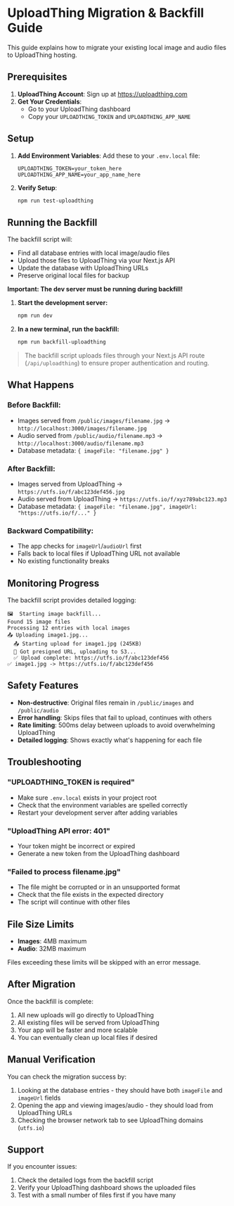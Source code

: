 # UploadThing Migration & Backfill Guide

This guide explains how to migrate your existing local image and audio files to UploadThing hosting.

## Prerequisites

1. **UploadThing Account**: Sign up at https://uploadthing.com
2. **Get Your Credentials**:
   - Go to your UploadThing dashboard
   - Copy your `UPLOADTHING_TOKEN` and `UPLOADTHING_APP_NAME`

## Setup

1. **Add Environment Variables**:
   Add these to your `.env.local` file:
   ```env
   UPLOADTHING_TOKEN=your_token_here
   UPLOADTHING_APP_NAME=your_app_name_here
   ```

2. **Verify Setup**:
   ```bash
   npm run test-uploadthing
   ```

## Running the Backfill

The backfill script will:
- Find all database entries with local image/audio files
- Upload those files to UploadThing via your Next.js API
- Update the database with UploadThing URLs
- Preserve original local files for backup

**Important: The dev server must be running during backfill!**

1. **Start the development server:**
   ```bash
   npm run dev
   ```

2. **In a new terminal, run the backfill:**
   ```bash
   npm run backfill-uploadthing
   ```

> The backfill script uploads files through your Next.js API route (`/api/uploadthing`) to ensure proper authentication and routing.

## What Happens

### Before Backfill:
- Images served from `/public/images/filename.jpg` → `http://localhost:3000/images/filename.jpg`
- Audio served from `/public/audio/filename.mp3` → `http://localhost:3000/audio/filename.mp3`
- Database metadata: `{ imageFile: "filename.jpg" }`

### After Backfill:
- Images served from UploadThing → `https://utfs.io/f/abc123def456.jpg`
- Audio served from UploadThing → `https://utfs.io/f/xyz789abc123.mp3`
- Database metadata: `{ imageFile: "filename.jpg", imageUrl: "https://utfs.io/f/..." }`

### Backward Compatibility:
- The app checks for `imageUrl`/`audioUrl` first
- Falls back to local files if UploadThing URL not available
- No existing functionality breaks

## Monitoring Progress

The backfill script provides detailed logging:
```
🖼️  Starting image backfill...
Found 15 image files
Processing 12 entries with local images
📤 Uploading image1.jpg...
  📤 Starting upload for image1.jpg (245KB)
  📡 Got presigned URL, uploading to S3...
  ✅ Upload complete: https://utfs.io/f/abc123def456
✅ image1.jpg -> https://utfs.io/f/abc123def456
```

## Safety Features

- **Non-destructive**: Original files remain in `/public/images` and `/public/audio`
- **Error handling**: Skips files that fail to upload, continues with others
- **Rate limiting**: 500ms delay between uploads to avoid overwhelming UploadThing
- **Detailed logging**: Shows exactly what's happening for each file

## Troubleshooting

### "UPLOADTHING_TOKEN is required"
- Make sure `.env.local` exists in your project root
- Check that the environment variables are spelled correctly
- Restart your development server after adding variables

### "UploadThing API error: 401"
- Your token might be incorrect or expired
- Generate a new token from the UploadThing dashboard

### "Failed to process filename.jpg"
- The file might be corrupted or in an unsupported format
- Check that the file exists in the expected directory
- The script will continue with other files

## File Size Limits

- **Images**: 4MB maximum
- **Audio**: 32MB maximum

Files exceeding these limits will be skipped with an error message.

## After Migration

Once the backfill is complete:
1. All new uploads will go directly to UploadThing
2. All existing files will be served from UploadThing
3. Your app will be faster and more scalable
4. You can eventually clean up local files if desired

## Manual Verification

You can check the migration success by:
1. Looking at the database entries - they should have both `imageFile` and `imageUrl` fields
2. Opening the app and viewing images/audio - they should load from UploadThing URLs
3. Checking the browser network tab to see UploadThing domains (`utfs.io`)

## Support

If you encounter issues:
1. Check the detailed logs from the backfill script
2. Verify your UploadThing dashboard shows the uploaded files
3. Test with a small number of files first if you have many